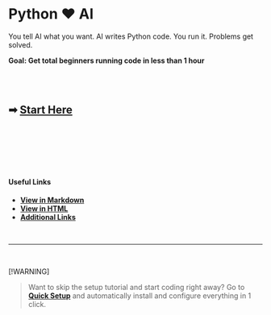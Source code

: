 # Python ❤️ AI

You tell AI what you want. AI writes Python code. You run it. Problems get solved.

**Goal: Get total beginners running code in less than 1 hour**

<br>

<br>

## ➡ [Start Here](docs/getting-started.md)

<br>

<br>

<br>

<br>

<br>

#### Useful Links
- **[View in Markdown](https://github.com/johnvilsack/python-notes/blob/main/README.md)**
- **[View in HTML](http://johnvilsack.com/python-notes)**
- **[Additional Links](docs/quicklinks.md)**

<br>

---

<br> 

[!WARNING] 
> Want to skip the setup tutorial and start coding right away? Go to **[Quick Setup](docs/installers.md)** and automatically install and configure everything in 1 click.




